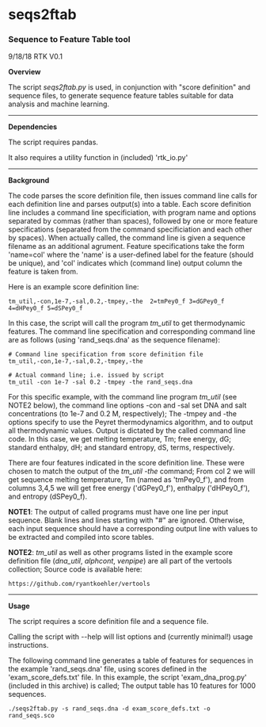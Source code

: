 seqs2ftab
========

### Sequence to Feature Table tool

9/18/18 RTK V0.1

**Overview**

The script *seqs2ftab.py* is used, in conjunction with "score definition" 
and sequence files, to generate sequence feature tables suitable for data
analysis and machine learning.


----------------------------------------------------------------------------
**Dependencies**

The script requires pandas.

It also requires a utility function in (included) 'rtk_io.py'


----------------------------------------------------------------------------
**Background**

The code parses the score definition file, then issues command line calls
for each definition line and parses output(s) into a table. Each score 
definition line includes a command line specificiation, with program name
and options separated by commas (rather than spaces), followed by one or 
more feature specifications (separated from the command specificiation and
each other by spaces). When actually called, the command line is given a
sequence filename as an additional agrument. Feature specifications take 
the form 'name=col' where the 'name' is a user-defined label for the 
feature (should be unique), and 'col' indicates which (command line) output 
column the feature is taken from.

Here is an example score definition line:

    tm_util,-con,1e-7,-sal,0.2,-tmpey,-the  2=tmPey0_f 3=dGPey0_f 4=dHPey0_f 5=dSPey0_f

In this case, the script will call the program *tm_util* to get thermodynamic
features. The command line specification and corresponding command line are
as follows (using 'rand_seqs.dna' as the sequence filename):

    # Command line specification from score definition file
    tm_util,-con,1e-7,-sal,0.2,-tmpey,-the

    # Actual command line; i.e. issued by script
    tm_util -con 1e-7 -sal 0.2 -tmpey -the rand_seqs.dna

For this specific example, with the command line program *tm_util* (see NOTE2 
below), the command line options -con and -sal set DNA and salt concentrations 
(to 1e-7 and 0.2 M, respectively); The -tmpey and -the options 
specify to use the Peyret thermodynamics algorithm, and to output all 
thermodynamic values. Output is dictated by the called command line code. 
In this case, we get melting temperature, Tm; free energy, dG; standard 
enthalpy, dH; and standard entropy, dS, terms, respectively.

There are four features indicated in the score definition line. These were
chosen to match the output of the *tm_util -the* command; From col 2
we will get sequence melting temperature, Tm (named as 'tmPey0_f'), and from
columns 3,4,5 we will get free energy ('dGPey0_f'), enthalpy ('dHPey0_f'), 
and entropy (dSPey0_f).

**NOTE1**: The output of called programs must have one line per input 
sequence. Blank lines and lines starting with "#" are ignored. Otherwise,
each input sequence should have a corresponding output line with values to
be extracted and compiled into score tables. 

**NOTE2**: *tm_util* as well as other programs listed in the example score 
definition file (*dna_util*, *alphcont*, *venpipe*) are all part of the 
vertools collection; Source code is available here:

    https://github.com/ryantkoehler/vertools


----------------------------------------------------------------------------
**Usage**

The script requires a score definition file and a sequence file.

Calling the script with --help will list options and (currently minimal!)
usage instructions.

The following command line generates a table of features for sequences in the example 'rand_seqs.dna' file, using scores defined in the 'exam_score_defs.txt' file. In this example, the script 'exam_dna_prog.py' (included in this archive) is called; The output table has 10 features for 1000 sequences.

    ./seqs2ftab.py -s rand_seqs.dna -d exam_score_defs.txt -o rand_seqs.sco

